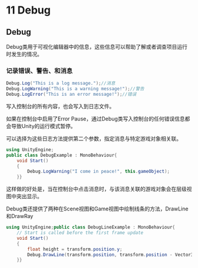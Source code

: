# 11 Debug

## Debug

Debug类用于可视化编辑器中的信息，这些信息可以帮助了解或者调查项目运行时发生的情况。

### 记录错误、警告、和消息

```C#
Debug.Log("This is a log message.");//消息
Debug.LogWarning("This is a warning message!");//警告
Debug.LogError("This is an error message!");//错误
```

写入控制台的所有内容，也会写入到日志文件。

如果在控制台中启用了Error Pause，通过Debug类写入控制台的任何错误信息都会导致Unity的运行模式暂停。

可以选择为这些日志方法提供第二个参数，指定消息与特定游戏对象相关联。

```C#
using UnityEngine;
public class DebugExample : MonoBehaviour{  
    void Start()
    {      
        Debug.LogWarning("I come in peace!", this.gameObject);   
    }}
```

这样做的好处是，当在控制台中点击消息时，与该消息关联的游戏对象会在层级视图中突出显示。

Debug类还提供了两种在Scene视图和Game视图中绘制线条的方法，DrawLine和DrawRay

```C#
using UnityEngine;public class DebugLineExample : MonoBehaviour{
    // Start is called before the first frame update   
    void Start() 
    {
        float height = transform.position.y;  
        Debug.DrawLine(transform.position, transform.position - Vector3.up * height, Color.magenta, 4);  
    }}
```
